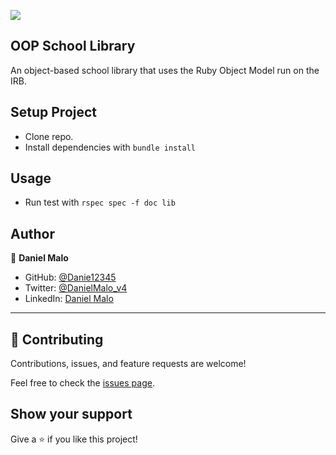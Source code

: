 ![](https://img.shields.io/badge/Microverse-blueviolet)

## OOP School Library

An object-based school library that uses the Ruby Object Model run on the IRB.

## Setup Project
- Clone repo.
- Install dependencies with `bundle install`

## Usage
- Run test with `rspec spec -f doc lib`

## Author

👤 **Daniel Malo**

- GitHub: [@Danie12345](https://github.com/Danie12345)
- Twitter: [@DanielMalo_v4](https://twitter.com/DanielMalo_v4)
- LinkedIn: [Daniel Malo](https://linkedin.com/in/daniel-malo)

---

## 🤝 Contributing

Contributions, issues, and feature requests are welcome!

Feel free to check the [issues page](https://github.com/anagudelogu/ruby-rubocop-template/issues).

## Show your support

Give a ⭐️ if you like this project!
